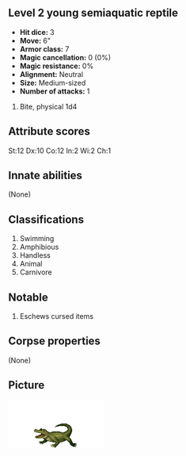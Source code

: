 ## Level 2 young semiaquatic reptile
- **Hit dice:** 3
- **Move:** 6"
- **Armor class:** 7
- **Magic cancellation:** 0 (0%)
- **Magic resistance:** 0%
- **Alignment:** Neutral
- **Size:** Medium-sized
- **Number of attacks:** 1
1. Bite, physical 1d4
## Attribute scores
St:12 Dx:10 Co:12 In:2 Wi:2 Ch:1
## Innate abilities
(None)
## Classifications
1. Swimming
2. Amphibious
3. Handless
4. Animal
5. Carnivore
## Notable
1. Eschews cursed items
## Corpse properties
(None)
## Picture
![Baby crocodile](https://github.com/hyvanmielenpelit/GnollHackTileSet/blob/main/Monsters/baby_crocodile/baby_crocodile.png)
